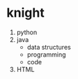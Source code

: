 # knight
<ol>
  <li>python</li>
  <li>java  <!-- closing </li> tag not here! -->
    <ul>
      <li>data structures</li>
      <li>programming</li>
      <li>code</li>
    </ul>
  </li>            <!-- Here's the closing </li> tag -->
  <li>HTML</li>
</ol>
